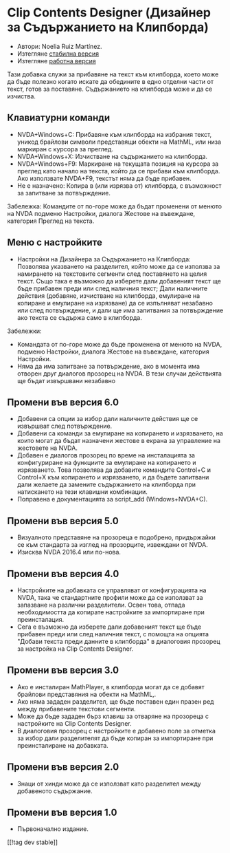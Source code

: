 # Clip Contents Designer (Дизайнер за Съдържанието на Клипборда) #

*	Автори: Noelia Ruiz Martínez.
*	Изтегляне [стабилна версия][1]
*	Изтегляне [работна версия][2]

Тази добавка служи за прибавяне на текст към клипборда, което може да бъде
полезно когато искате да обедините в едно отделни части от текст, готов за
поставяне.  Съдържанието на клипборда може и да се изчиства.

## Клавиатурни команди ##
*	NVDA+Windows+C: Прибавяне към клипборда на избрания текст, уникод брайлови
  символи представящи обекти на MathML, или низа маркиран с курсора за
  преглед.
*	NVDA+Windows+X: Изчистване на съдържанието на клипборда.
*	NVDA+Windows+F9: Маркиране на текущата позиция на курсора за преглед като начало на текста, който да се прибави към клипборда. Ако използвате NVDA+F9, текстът няма да бъде прибавен.
*	Не е назначено: Копира в (или изрязва от) клипборда, с възможност за запитване за потвърждение.

Забележка: Командите от по-горе може да бъдат променени от менюто на NVDA
подменю Настройки, диалога Жестове на въвеждане, категория Преглед на
текста.

## Меню с настройките ##
*	Настройки на Дизайнера за Съдържанието на Клипборда: Позволява указването на разделител, който може да се използва за намирането на текстовите сегменти след поставянето на целия текст.
Също така е възможно да изберете дали добавеният текст ще бъде прибавен преди или след наличния текст; Дали наличните действия (добавяне, изчистване на клипборда, емулиране на копиране и емулиране на изрязване) да се изпълняват незабавно или след потвърждение, и дали ще има запитвания за потвърждение ако текста се съдържа само в клипборда.

Забележки:

*	Командата от по-горе може да бъде променена от менюто на NVDA,  подменю
  Настройки, диалога Жестове на въвеждане, категория Настройки.
*	Няма да има запитване за потвърждение, ако в момента има отворен друг
  диалогов прозорец на NVDA. В тези случаи действията ще бъдат извършвани
  незабавно

## Промени във версия 6.0

*	Добавени са опции за избор дали наличните действия  ще се извършват след потвърждение.
*	Добавени са команди за емулиране на копирането и изрязването, на които могат да бъдат назначени жестове в екрана за управление на жестовете на NVDA.
*	 Добавен е диалогов прозорец по време на инсталацията за конфигуриране на функциите за емулиране на копирането и изрязването. Това позволява да добавите командите Control+C и Control+X към копирането и изрязването, и да бъдете запитвани дали желаете да замените съдържанието на клипборда при натискането на тези клавишни комбинации.
*	Поправена е документацията за script_add (Windows+NVDA+C).

## Промени във версия 5.0 ##

*	Визуалното представяне на прозореца е подобрено, придържайки се към
  стандарта за изглед на прозорците, извеждани от NVDA.
*	Изисква NVDA 2016.4 или по-нова.

## Промени във версия 4.0 ##
*	Настройките на добавката се управляват от конфигурацията на NVDA, така че
  стандартните профили може да се използват за запазване на различни
  разделители. Освен това, отпада необходимостта да копирате настройките за
  импортиране при преинсталация.
*	Сега е възможно да изберете дали добавеният текст ще бъде прибавен преди
  или след наличния текст, с помощта на опцията "Добави текста преди данните
  в клипборда" в диалоговия прозорец за настройка на Clip Contents Designer.

## Промени във версия 3.0 ##
*	Ако е инсталиран MathPlayer, в клипборда могат да се добавят брайлови
  представяния на обекти на MathML,.
*	Ако няма зададен разделител, ще бъде поставен един празен ред между
  прибавените текстови сегменти.
*	Може да бъде зададен бърз клавиш за отваряне на прозореца с настройките на
  Clip Contents Designer.
*	В диалоговия прозорец с настройките е добавено поле за отметка за избор
  дали разделителят да бъде копиран за импортиране при преинсталиране на
  добавката.

## Промени във версия 2.0 ##
*	Знаци от хинди може да се използват като разделител между добавеното
  съдържание.

## Промени във версия 1.0 ##
*	Първоначално издание.

[[!tag dev stable]]

[1]: http://addons.nvda-project.org/files/get.php?file=ccd

[2]: http://addons.nvda-project.org/files/get.php?file=ccd-dev

